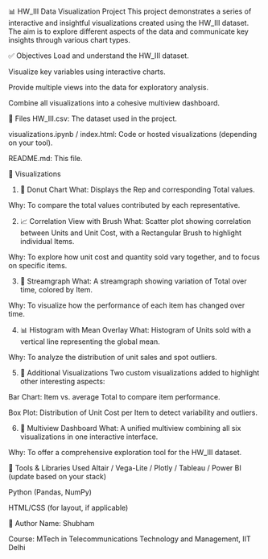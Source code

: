 📊 HW_III Data Visualization Project
This project demonstrates a series of interactive and insightful visualizations created using the HW_III dataset. The aim is to explore different aspects of the data and communicate key insights through various chart types.

✅ Objectives
Load and understand the HW_III dataset.

Visualize key variables using interactive charts.

Provide multiple views into the data for exploratory analysis.

Combine all visualizations into a cohesive multiview dashboard.

📁 Files
HW_III.csv: The dataset used in the project.

visualizations.ipynb / index.html: Code or hosted visualizations (depending on your tool).

README.md: This file.

📌 Visualizations
1. 🍩 Donut Chart 
What: Displays the Rep and corresponding Total values.

Why: To compare the total values contributed by each representative.

2. 📈 Correlation View with Brush
What: Scatter plot showing correlation between Units and Unit Cost, with a Rectangular Brush to highlight individual Items.

Why: To explore how unit cost and quantity sold vary together, and to focus on specific items.

3. 🌊 Streamgraph
What: A streamgraph showing variation of Total over time, colored by Item.

Why: To visualize how the performance of each item has changed over time.

4. 📊 Histogram with Mean Overlay
What: Histogram of Units sold with a vertical line representing the global mean.

Why: To analyze the distribution of unit sales and spot outliers.

5. 🧪 Additional Visualizations
Two custom visualizations added to highlight other interesting aspects:

Bar Chart: Item vs. average Total to compare item performance.

Box Plot: Distribution of Unit Cost per Item to detect variability and outliers.

6. 🧩 Multiview Dashboard
What: A unified multiview combining all six visualizations in one interactive interface.

Why: To offer a comprehensive exploration tool for the HW_III dataset.

🧪 Tools & Libraries Used
Altair / Vega-Lite / Plotly / Tableau / Power BI (update based on your stack)

Python (Pandas, NumPy)

HTML/CSS (for layout, if applicable)



📝 Author
Name: Shubham

Course: MTech in Telecommunications Technology and Management, IIT Delhi

